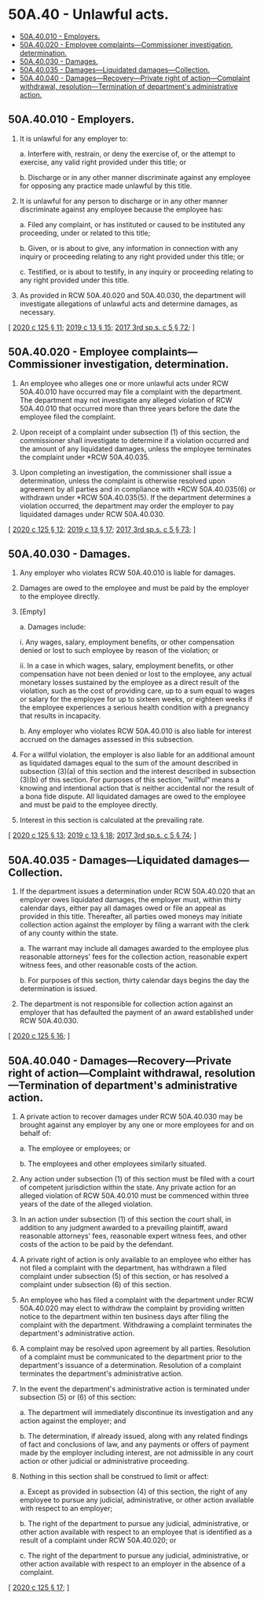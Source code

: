 # 50A.40 - Unlawful acts.
* [50A.40.010 - Employers.](#50a40010---employers)
* [50A.40.020 - Employee complaints—Commissioner investigation, determination.](#50a40020---employee-complaintscommissioner-investigation-determination)
* [50A.40.030 - Damages.](#50a40030---damages)
* [50A.40.035 - Damages—Liquidated damages—Collection.](#50a40035---damagesliquidated-damagescollection)
* [50A.40.040 - Damages—Recovery—Private right of action—Complaint withdrawal, resolution—Termination of department's administrative action.](#50a40040---damagesrecoveryprivate-right-of-actioncomplaint-withdrawal-resolutiontermination-of-departments-administrative-action)
## 50A.40.010 - Employers.
1. It is unlawful for any employer to:

   a. Interfere with, restrain, or deny the exercise of, or the attempt to exercise, any valid right provided under this title; or

   b. Discharge or in any other manner discriminate against any employee for opposing any practice made unlawful by this title.

2. It is unlawful for any person to discharge or in any other manner discriminate against any employee because the employee has:

   a. Filed any complaint, or has instituted or caused to be instituted any proceeding, under or related to this title;

   b. Given, or is about to give, any information in connection with any inquiry or proceeding relating to any right provided under this title; or

   c. Testified, or is about to testify, in any inquiry or proceeding relating to any right provided under this title.

3. As provided in RCW 50A.40.020 and 50A.40.030, the department will investigate allegations of unlawful acts and determine damages, as necessary.

\[ [2020 c 125 § 11](https://lawfilesext.leg.wa.gov/biennium/2019-20/Pdf/Bills/Session%20Laws/House/2614-S.SL.pdf?cite=2020%20c%20125%20§%2011); [2019 c 13 § 15](https://lawfilesext.leg.wa.gov/biennium/2019-20/Pdf/Bills/Session%20Laws/House/1399-S.SL.pdf?cite=2019%20c%2013%20§%2015); [2017 3rd sp.s. c 5 § 72](https://lawfilesext.leg.wa.gov/biennium/2017-18/Pdf/Bills/Session%20Laws/Senate/5975-S.SL.pdf?cite=2017%203rd%20sp.s.%20c%205%20§%2072); \]

## 50A.40.020 - Employee complaints—Commissioner investigation, determination.
1. An employee who alleges one or more unlawful acts under RCW 50A.40.010 have occurred may file a complaint with the department. The department may not investigate any alleged violation of RCW 50A.40.010 that occurred more than three years before the date the employee filed the complaint.

2. Upon receipt of a complaint under subsection (1) of this section, the commissioner shall investigate to determine if a violation occurred and the amount of any liquidated damages, unless the employee terminates the complaint under *RCW 50A.40.035.

3. Upon completing an investigation, the commissioner shall issue a determination, unless the complaint is otherwise resolved upon agreement by all parties and in compliance with *RCW 50A.40.035(6) or withdrawn under *RCW 50A.40.035(5). If the department determines a violation occurred, the department may order the employer to pay liquidated damages under RCW 50A.40.030.

\[ [2020 c 125 § 12](https://lawfilesext.leg.wa.gov/biennium/2019-20/Pdf/Bills/Session%20Laws/House/2614-S.SL.pdf?cite=2020%20c%20125%20§%2012); [2019 c 13 § 17](https://lawfilesext.leg.wa.gov/biennium/2019-20/Pdf/Bills/Session%20Laws/House/1399-S.SL.pdf?cite=2019%20c%2013%20§%2017); [2017 3rd sp.s. c 5 § 73](https://lawfilesext.leg.wa.gov/biennium/2017-18/Pdf/Bills/Session%20Laws/Senate/5975-S.SL.pdf?cite=2017%203rd%20sp.s.%20c%205%20§%2073); \]

## 50A.40.030 - Damages.
1. Any employer who violates RCW 50A.40.010 is liable for damages.

2. Damages are owed to the employee and must be paid by the employer to the employee directly.

3. [Empty]

   a. Damages include:

      i. Any wages, salary, employment benefits, or other compensation denied or lost to such employee by reason of the violation; or

      ii. In a case in which wages, salary, employment benefits, or other compensation have not been denied or lost to the employee, any actual monetary losses sustained by the employee as a direct result of the violation, such as the cost of providing care, up to a sum equal to wages or salary for the employee for up to sixteen weeks, or eighteen weeks if the employee experiences a serious health condition with a pregnancy that results in incapacity.

   b. Any employer who violates RCW 50A.40.010 is also liable for interest accrued on the damages assessed in this subsection.

4. For a willful violation, the employer is also liable for an additional amount as liquidated damages equal to the sum of the amount described in subsection (3)(a) of this section and the interest described in subsection (3)(b) of this section. For purposes of this section, "willful" means a knowing and intentional action that is neither accidental nor the result of a bona fide dispute. All liquidated damages are owed to the employee and must be paid to the employee directly.

5. Interest in this section is calculated at the prevailing rate.

\[ [2020 c 125 § 13](https://lawfilesext.leg.wa.gov/biennium/2019-20/Pdf/Bills/Session%20Laws/House/2614-S.SL.pdf?cite=2020%20c%20125%20§%2013); [2019 c 13 § 18](https://lawfilesext.leg.wa.gov/biennium/2019-20/Pdf/Bills/Session%20Laws/House/1399-S.SL.pdf?cite=2019%20c%2013%20§%2018); [2017 3rd sp.s. c 5 § 74](https://lawfilesext.leg.wa.gov/biennium/2017-18/Pdf/Bills/Session%20Laws/Senate/5975-S.SL.pdf?cite=2017%203rd%20sp.s.%20c%205%20§%2074); \]

## 50A.40.035 - Damages—Liquidated damages—Collection.
1. If the department issues a determination under RCW 50A.40.020 that an employer owes liquidated damages, the employer must, within thirty calendar days, either pay all damages owed or file an appeal as provided in this title. Thereafter, all parties owed moneys may initiate collection action against the employer by filing a warrant with the clerk of any county within the state.

   a. The warrant may include all damages awarded to the employee plus reasonable attorneys' fees for the collection action, reasonable expert witness fees, and other reasonable costs of the action.

   b. For purposes of this section, thirty calendar days begins the day the determination is issued.

2. The department is not responsible for collection action against an employer that has defaulted the payment of an award established under RCW 50A.40.030.

\[ [2020 c 125 § 16](https://lawfilesext.leg.wa.gov/biennium/2019-20/Pdf/Bills/Session%20Laws/House/2614-S.SL.pdf?cite=2020%20c%20125%20§%2016); \]

## 50A.40.040 - Damages—Recovery—Private right of action—Complaint withdrawal, resolution—Termination of department's administrative action.
1. A private action to recover damages under RCW 50A.40.030 may be brought against any employer by any one or more employees for and on behalf of:

   a. The employee or employees; or

   b. The employees and other employees similarly situated.

2. Any action under subsection (1) of this section must be filed with a court of competent jurisdiction within the state. Any private action for an alleged violation of RCW 50A.40.010 must be commenced within three years of the date of the alleged violation.

3. In an action under subsection (1) of this section the court shall, in addition to any judgment awarded to a prevailing plaintiff, award reasonable attorneys' fees, reasonable expert witness fees, and other costs of the action to be paid by the defendant.

4. A private right of action is only available to an employee who either has not filed a complaint with the department, has withdrawn a filed complaint under subsection (5) of this section, or has resolved a complaint under subsection (6) of this section.

5. An employee who has filed a complaint with the department under RCW 50A.40.020 may elect to withdraw the complaint by providing written notice to the department within ten business days after filing the complaint with the department. Withdrawing a complaint terminates the department's administrative action.

6. A complaint may be resolved upon agreement by all parties. Resolution of a complaint must be communicated to the department prior to the department's issuance of a determination. Resolution of a complaint terminates the department's administrative action.

7. In the event the department's administrative action is terminated under subsection (5) or (6) of this section:

   a. The department will immediately discontinue its investigation and any action against the employer; and

   b. The determination, if already issued, along with any related findings of fact and conclusions of law, and any payments or offers of payment made by the employer including interest, are not admissible in any court action or other judicial or administrative proceeding.

8. Nothing in this section shall be construed to limit or affect:

   a. Except as provided in subsection (4) of this section, the right of any employee to pursue any judicial, administrative, or other action available with respect to an employer;

   b. The right of the department to pursue any judicial, administrative, or other action available with respect to an employee that is identified as a result of a complaint under RCW 50A.40.020; or

   c. The right of the department to pursue any judicial, administrative, or other action available with respect to an employer in the absence of a complaint.

\[ [2020 c 125 § 17](https://lawfilesext.leg.wa.gov/biennium/2019-20/Pdf/Bills/Session%20Laws/House/2614-S.SL.pdf?cite=2020%20c%20125%20§%2017); \]


